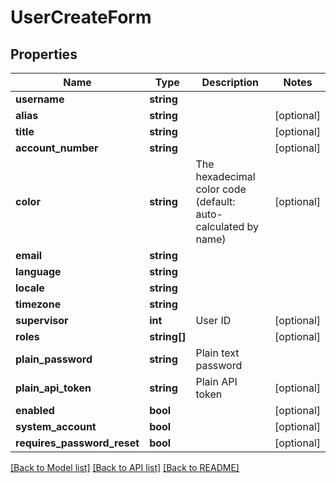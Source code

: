 # UserCreateForm

## Properties
Name | Type | Description | Notes
------------ | ------------- | ------------- | -------------
**username** | **string** |  | 
**alias** | **string** |  | [optional] 
**title** | **string** |  | [optional] 
**account_number** | **string** |  | [optional] 
**color** | **string** | The hexadecimal color code (default: auto-calculated by name) | [optional] 
**email** | **string** |  | 
**language** | **string** |  | 
**locale** | **string** |  | 
**timezone** | **string** |  | 
**supervisor** | **int** | User ID | [optional] 
**roles** | **string[]** |  | [optional] 
**plain_password** | **string** | Plain text password | 
**plain_api_token** | **string** | Plain API token | [optional] 
**enabled** | **bool** |  | [optional] 
**system_account** | **bool** |  | [optional] 
**requires_password_reset** | **bool** |  | [optional] 

[[Back to Model list]](../../README.md#documentation-for-models) [[Back to API list]](../../README.md#documentation-for-api-endpoints) [[Back to README]](../../README.md)

